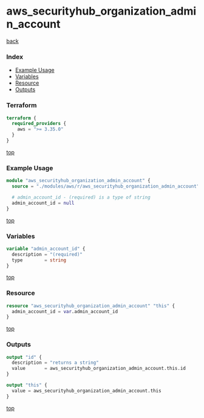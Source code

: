 # aws_securityhub_organization_admin_account

[back](../aws.md)

### Index

- [Example Usage](#example-usage)
- [Variables](#variables)
- [Resource](#resource)
- [Outputs](#outputs)

### Terraform

```terraform
terraform {
  required_providers {
    aws = ">= 3.35.0"
  }
}
```

[top](#index)

### Example Usage

```terraform
module "aws_securityhub_organization_admin_account" {
  source = "./modules/aws/r/aws_securityhub_organization_admin_account"

  # admin_account_id - (required) is a type of string
  admin_account_id = null
}
```

[top](#index)

### Variables

```terraform
variable "admin_account_id" {
  description = "(required)"
  type        = string
}
```

[top](#index)

### Resource

```terraform
resource "aws_securityhub_organization_admin_account" "this" {
  admin_account_id = var.admin_account_id
}
```

[top](#index)

### Outputs

```terraform
output "id" {
  description = "returns a string"
  value       = aws_securityhub_organization_admin_account.this.id
}

output "this" {
  value = aws_securityhub_organization_admin_account.this
}
```

[top](#index)